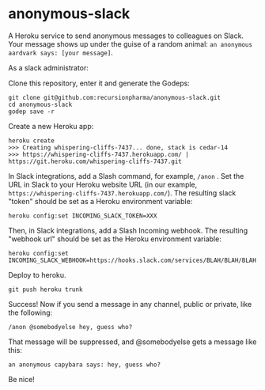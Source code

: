# anonymous-slack
A Heroku service to send anonymous messages to colleagues on Slack. Your message shows up under the guise of a random animal: `an anonymous aardvark says: [your message]`.

As a slack administrator:

Clone this repository, enter it and generate the Godeps:

    git clone git@github.com:recursionpharma/anonymous-slack.git
    cd anonymous-slack
    godep save -r
    
Create a new Heroku app:

    heroku create
    >>> Creating whispering-cliffs-7437... done, stack is cedar-14
    >>> https://whispering-cliffs-7437.herokuapp.com/ | https://git.heroku.com/whispering-cliffs-7437.git
    
In Slack integrations, add a Slash command, for example, `/anon` . Set the URL in Slack to your Heroku website URL (in our example, `https://whispering-cliffs-7437.herokuapp.com/`). The resulting slack "token" should be set as a Heroku environment variable:

    heroku config:set INCOMING_SLACK_TOKEN=XXX

Then, in Slack integrations, add a Slash Incoming webhook. The resulting "webhook url" should be set as the Heroku environment variable:

    heroku config:set INCOMING_SLACK_WEBHOOK=https://hooks.slack.com/services/BLAH/BLAH/BLAH

Deploy to heroku.

    git push heroku trunk

Success! Now if you send a message in any channel, public or private, like the following:

    /anon @somebodyelse hey, guess who?

That message will be suppressed, and @somebodyelse gets a message like this:

    an anonymous capybara says: hey, guess who?
    
Be nice!
